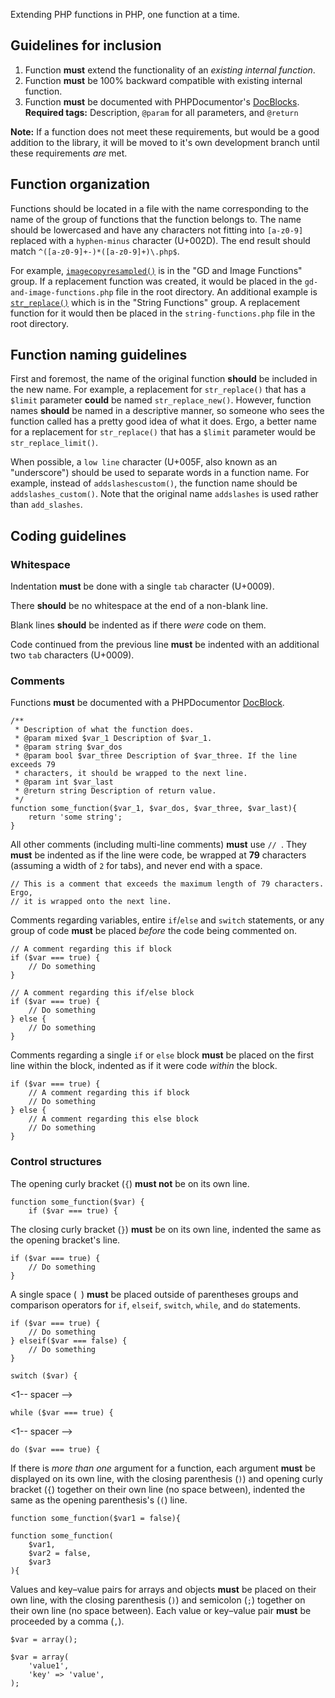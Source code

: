 Extending PHP functions in PHP, one function at a time.

## Guidelines for inclusion

1. Function **must** extend the functionality of an *existing internal function*.
2. Function **must** be 100% backward compatible with existing internal function.
3. Function **must** be documented with PHPDocumentor's [DocBlocks](http://www.phpdoc.org/docs/latest/for-users/anatomy-of-a-docblock.html).  
  **Required tags:** Description, `@param` for all parameters, and `@return`

**Note:** If a function does not meet these requirements, but would be a good addition to the library, it will be moved to it's own development branch until these requirements *are* met.

## Function organization

Functions should be located in a file with the name corresponding to the name of the group of functions that the function belongs to. The name should be lowercased and have any characters not fitting into `[a-z0-9]` replaced with a `hyphen-minus` character (U+002D). The end result should match `^([a-z0-9]+-)*([a-z0-9]+)\.php$`.

For example, [`imagecopyresampled()`](http://php.net/manual/en/function.imagecopyresampled.php) is in the "GD and Image Functions" group. If a replacement function was created, it would be placed in the `gd-and-image-functions.php` file in the root directory. An additional example is [`str_replace()`](http://php.net/manual/en/function.str-replace.php) which is in the "String Functions" group. A replacement function for it would then be placed in the `string-functions.php` file in the root directory.

## Function naming guidelines

First and foremost, the name of the original function **should** be included in the new name. For example, a replacement for `str_replace()` that has a `$limit` parameter **could** be named `str_replace_new()`. However, function names **should** be named in a descriptive manner, so someone who sees the function called has a pretty good idea of what it does. Ergo, a better name for a replacement for `str_replace()` that has a `$limit` parameter would be `str_replace_limit()`.

When possible, a `low line` character (U+005F, also known as an "underscore") should be used to separate words in a function name. For example, instead of `addslashescustom()`, the function name should be `addslashes_custom()`. Note that the original name `addslashes` is used rather than `add_slashes`.

## Coding guidelines

### Whitespace

Indentation **must** be done with a single `tab` character (U+0009).

There **should** be no whitespace at the end of a non-blank line.

Blank lines **should** be indented as if there *were* code on them.

Code continued from the previous line **must** be indented with an additional two `tab` characters (U+0009).

### Comments

Functions **must** be documented with a PHPDocumentor [DocBlock](http://www.phpdoc.org/docs/latest/for-users/anatomy-of-a-docblock.html).

	/**
	 * Description of what the function does.
	 * @param mixed $var_1 Description of $var_1.
	 * @param string $var_dos
	 * @param bool $var_three Description of $var_three. If the line exceeds 79
	 * characters, it should be wrapped to the next line.
	 * @param int $var_last
	 * @return string Description of return value.
	 */
	function some_function($var_1, $var_dos, $var_three, $var_last){
		return 'some string';
	}

All other comments (including multi-line comments) **must** use `// `. They **must** be indented as if the line were code, be wrapped at **79** characters (assuming a width of `2` for tabs), and never end with a space.

	// This is a comment that exceeds the maximum length of 79 characters. Ergo,
	// it is wrapped onto the next line.

Comments regarding variables, entire `if`/`else` and `switch` statements, or any group of code **must** be placed *before* the code being commented on.

	// A comment regarding this if block
	if ($var === true) {
		// Do something
	}

<!-- spacer -->

	// A comment regarding this if/else block
	if ($var === true) {
		// Do something
	} else {
		// Do something
	}

Comments regarding a single `if` or `else` block **must** be placed on the first line within the block, indented as if it were code *within* the block.

	if ($var === true) {
		// A comment regarding this if block
		// Do something
	} else {
		// A comment regarding this else block
		// Do something
	}

### Control structures

The opening curly bracket (`{`) **must not** be on its own line.

	function some_function($var) {
		if ($var === true) {

The closing curly bracket (`}`) **must** be on its own line, indented the same as the opening bracket's line.

	if ($var === true) {
		// Do something
	}

A single space (` `) **must** be placed outside of parentheses groups and comparison operators for `if`, `elseif`, `switch`, `while`, and `do` statements.

	if ($var === true) {
		// Do something
	} elseif($var === false) {
		// Do something
	}

<!-- spacer -->

	switch ($var) {

<1-- spacer -->

	while ($var === true) {

<1-- spacer -->

	do ($var === true) {

If there is *more than one* argument for a function, each argument **must** be displayed on its own line, with the closing parenthesis (`)`) and opening curly bracket (`{`) together on their own line (no space between), indented the same as the opening parenthesis's (`(`) line.

	function some_function($var1 = false){

<!-- spacer -->

	function some_function(
		$var1,
		$var2 = false,
		$var3
	){

Values and key–value pairs for arrays and objects **must** be placed on their own line, with the closing parenthesis (`)`) and semicolon (`;`) together on their own line (no space between). Each value or key–value pair **must** be proceeded by a comma (`,`).

	$var = array();

<!-- spacer -->

	$var = array(
		'value1',
		'key' => 'value',
	);
